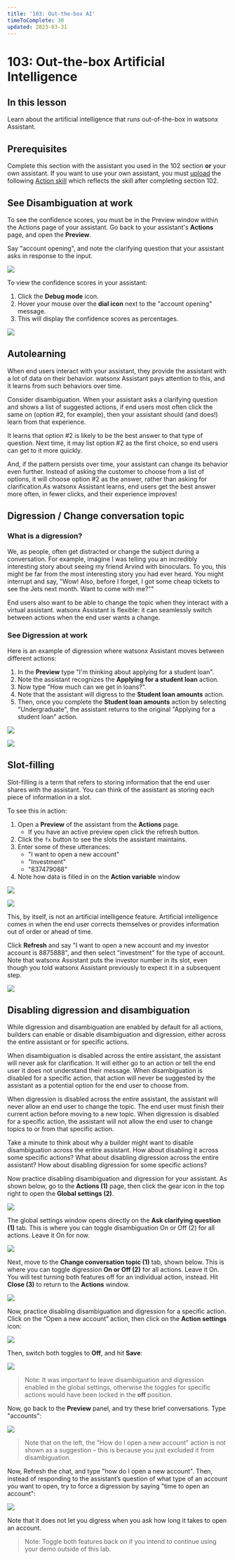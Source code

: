 ```yaml
---
title: '103: Out-the-box AI'
timeToComplete: 30
updated: 2023-03-31
---
```


# 103: Out-the-box Artificial Intelligence

## In this lesson

<QuizAlert text='Heads up! Parts of this section will be on the quiz.'/>

Learn about the artificial intelligence that runs out-of-the-box in watsonx Assistant.

## Prerequisites

Complete this section with the assistant you used in the 102 section **or** your own assistant. If you
want to use your own assistant, you must [upload](https://cloud.ibm.com/docs/watson-assistant?topic=watson-assistant-admin-backup-restore#backup-restore-import) the following [Action skill](https://raw.githubusercontent.com/CloudPak-Outcomes/Watson-Asst-Lab/main/action-skills/begin-103-action-skill.json) which reflects the
skill after completing section 102.

## See Disambiguation at work

To see the confidence scores, you must be in the Preview window within the Actions page of your assistant. Go back to your assistant's **Actions** page, and open the **Preview**.

Say "account opening", and note the clarifying question that your assistant asks in response to
the input.

![](./images/103/image-002.png)

To view the confidence scores in your assistant:

1. Click the **Debug mode** icon.
2. Hover your mouse over the **dial icon** next to the "account opening" message.
3. This will display the confidence scores as percentages.

![](./images/103/image-003.png)

## Autolearning

When end users interact with your assistant, they provide the assistant with a lot of data on their behavior. watsonx Assistant pays attention to this, and it learns from such behaviors over time.

Consider disambiguation. When your assistant asks a clarifying question and shows a list of suggested actions, if end users most often click the same on (option #2, for example), then your assistant should (and does!) learn from that experience.

It learns that option #2 is likely to be the best answer to that type of question. Next time, it may list option #2 as the first choice, so end users can get to it more quickly.

And, if the pattern persists over time, your assistant can change its behavior even further. Instead of asking the customer to choose from a list of options, it will choose option #2 as the answer, rather than asking for clarification.As watsonx Assistant learns, end users get the best answer more often, in fewer clicks, and their experience improves!

## Digression / Change conversation topic

### What is a digression?

We, as people, often get distracted or change the subject during a conversation. For example,
imagine I was telling you an incredibly interesting story about seeing my friend Arvind with
binoculars. To you, this might be far from the most interesting story you had ever heard. You
might interrupt and say, "Wow! Also, before I forget, I got some cheap tickets to see the Jets
next month. Want to come with me?""

End users also want to be able to change the topic when they interact with a virtual assistant.
watsonx Assistant is flexible: it can seamlessly switch between actions when the end user wants a
change.

### See Digression at work

Here is an example of digression where watsonx Assistant moves between different actions:

1. In the **Preview** type "I'm thinking about applying for a student loan".
2. Note the assistant recognizes the **Applying for a student loan** action.
3. Now type "How much can we get in loans?".
4. Note that the assistant will digress to the **Student loan amounts** action.
5. Then, once you complete the **Student loan amounts** action by selecting "Undergraduate", the assistant returns to the original "Applying for a student loan" action.

![](./images/103/image-004.png)

![](./images/103/image-005.png)

## Slot-filling

Slot-filling is a term that refers to storing information that the end user shares with the assistant.
You can think of the assistant as storing each piece of information in a slot.

To see this in action:

1. Open a **Preview** of the assistant from the **Actions** page.
   - If you have an active preview open click the refresh button.
2. Click the `fx` button to see the slots the assistant maintains.
3. Enter some of these utterances:
   - "I want to open a new account"
   - "Investment"
   - "837479088"
4. Note how data is filled in on the **Action variable** window

![](./images/103/image-006.jpg)

![](./images/103/image-007.png)

This, by itself, is not an artificial intelligence feature. Artificial intelligence comes in when the
end user corrects themselves or provides information out of order or ahead of time.

Click **Refresh** and say "I want to open a new account and my investor account is 8875888", and then select "investment" for the type of account. Note that watsonx Assistant puts the investor number in its slot, even though you told watsonx Assistant previously to expect it in a subsequent step.

![](./images/103/image-008.png)

## Disabling digression and disambiguation

<QuizAlert />

While digression and disambiguation are enabled by default for all actions, builders can enable
or disable disambiguation and digression, either across the entire assistant or for specific actions.

When disambiguation is disabled across the entire assistant, the assistant will never ask for
clarification. It will either go to an action or tell the end user it does not understand their
message. When disambiguation is disabled for a specific action, that action will never be
suggested by the assistant as a potential option for the end user to choose from.

When digression is disabled across the entire assistant, the assistant will never allow an end user
to change the topic. The end user must finish their current action before moving to a new topic.
When digression is disabled for a specific action, the assistant will not allow the end user to
change topics to or from that specific action.

Take a minute to think about why a builder might want to disable disambiguation across the
entire assistant. How about disabling it across some specific actions? What about disabling
digression across the entire assistant? How about disabling digression for some specific actions?

Now practice disabling disambiguation and digression for your assistant. As shown below, go to
the **Actions (1)** page, then click the gear icon in the top right to open the **Global settings (2)**.

![](./images/103/image-011.jpg)

The global settings window opens directly on the **Ask clarifying question (1)** tab. This is where
you can toggle disambiguation On or Off (2) for all actions. Leave it On for now.

![](./images/103/image-012.jpg)

Next, move to the **Change conversation topic (1)** tab, shown below. This is where you can
toggle digression **On or Off (2)** for all actions. Leave it On. You will test turning both features
off for an individual action, instead. Hit **Close (3)** to return to the **Actions** window.

![](./images/103/image-013.jpg)

Now, practice disabling disambiguation and digression for a specific action. Click on the “Open
a new account” action, then click on the **Action settings** icon:

![](./images/103/image-014.png)

Then, switch both toggles to **Off**, and hit **Save**:

![](./images/103/image-015.png)

> Note: It was important to leave disambiguation and digression enabled in the global settings,
> otherwise the toggles for specific actions would have been locked in the **off** position.

Now, go back to the **Preview** panel, and try these brief conversations. Type "accounts":

![](./images/103/image-016.png)

> Note that on the left, the "How do I open a new account" action is not shown as a suggestion –
> this is because you just excluded it from disambiguation.

Now, Refresh the chat, and type "how do I open a new account". Then, instead of responding to
the assistant’s question of what type of an account you want to open, try to force a digression by
saying "time to open an account":

![](./images/103/image-017.png)

Note that it does not let you digress when you ask how long it takes to open an account.

> Note: Toggle both features back on if you intend to continue using your demo outside of this lab.

